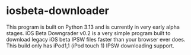 # iosbeta-downloader

This program is built on Python 3.13 and is currently in very early alpha stages.
iOS Beta Downgrader v0.2 is a very simple program built to download legacy iOS beta IPSW files faster than your browser ever does.
This build only has iPod1,1 (iPod touch 1) IPSW downloading support.

